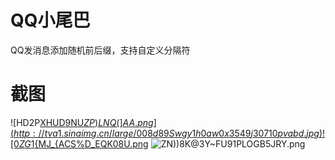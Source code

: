# QQ小尾巴

QQ发消息添加随机前后缀，支持自定义分隔符

# 截图

![HD2P[XHUD9NU$ZP)LNQ(]AA.png](http://tva1.sinaimg.cn/large/008d89Swgy1h0aw0x3549j30710pvabd.jpg)
![0ZG1%${MJ_{ACS%D_EQK08U.png](http://tva1.sinaimg.cn/large/008d89Swgy1h0aw0x6kc4j30710pvwf9.jpg)
![ZN))8K@3Y~FU91PLOGB5JRY.png](http://tva1.sinaimg.cn/large/008d89Swgy1h0aw0xe8t9j30cf0pvq93.jpg)